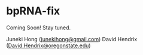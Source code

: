 # bpRNA-fix


Coming Soon! Stay tuned.

Juneki Hong (junekihong@gmail.com)
David Hendrix (David.Hendrix@oregonstate.edu)
